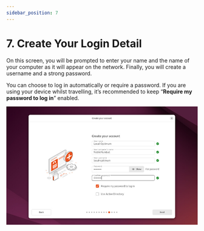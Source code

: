 ```yaml
---
sidebar_position: 7
---
```


# 7. Create Your Login Detail

On this screen, you will be prompted to enter your name and the name of your computer as it will appear on the network. Finally, you will create a username and a strong password.

You can choose to log in automatically or require a password. If you are using your device whilst travelling, it’s recommended to keep “**Require my password to log in**” enabled.

![alt text](image-12.png)